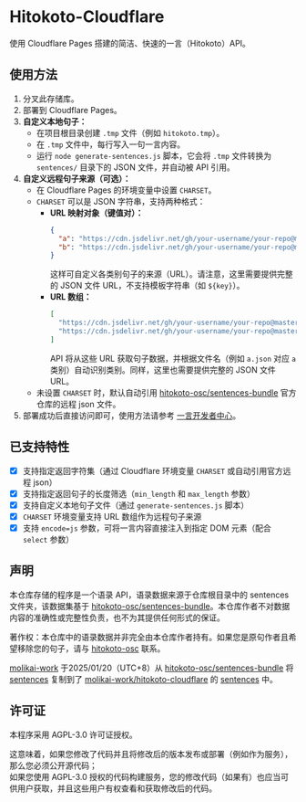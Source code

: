 # Hitokoto-Cloudflare
使用 Cloudflare Pages 搭建的简洁、快速的一言（Hitokoto）API。

## 使用方法
1. 分叉此存储库。
2. 部署到 Cloudflare Pages。
3. **自定义本地句子：**
   - 在项目根目录创建 `.tmp` 文件（例如 `hitokoto.tmp`）。
   - 在 `.tmp` 文件中，每行写入一句一言内容。
   - 运行 `node generate-sentences.js` 脚本，它会将 `.tmp` 文件转换为 `sentences/` 目录下的 JSON 文件，并自动被 API 引用。
4. **自定义远程句子来源（可选）：**
   - 在 Cloudflare Pages 的环境变量中设置 `CHARSET`。
   - `CHARSET` 可以是 JSON 字符串，支持两种格式：
     - **URL 映射对象（键值对）：**
       ```json
       {
         "a": "https://cdn.jsdelivr.net/gh/your-username/your-repo@master/sentences/a.json",
         "b": "https://cdn.jsdelivr.net/gh/your-username/your-repo@master/sentences/b.json"
       }
       ```
       这样可自定义各类别句子的来源（URL）。请注意，这里需要提供完整的 JSON 文件 URL，不支持模板字符串（如 `${key}`）。
     - **URL 数组：**
       ```json
       [
         "https://cdn.jsdelivr.net/gh/your-username/your-repo@master/sentences/a.json",
         "https://cdn.jsdelivr.net/gh/your-username/your-repo@master/sentences/b.json"
       ]
       ```
       API 将从这些 URL 获取句子数据，并根据文件名（例如 `a.json` 对应 `a` 类别）自动识别类别。同样，这里也需要提供完整的 JSON 文件 URL。
   - 未设置 `CHARSET` 时，默认自动引用 [hitokoto-osc/sentences-bundle](https://github.com/hitokoto-osc/sentences-bundle) 官方仓库的远程 json 文件。
5. 部署成功后直接访问即可，使用方法请参考 [一言开发者中心](https://developer.hitokoto.cn/sentence/)。

## 已支持特性
- [x] 支持指定返回字符集（通过 Cloudflare 环境变量 `CHARSET` 或自动引用官方远程 json）
- [x] 支持指定返回句子的长度筛选（`min_length` 和 `max_length` 参数）
- [x] 支持自定义本地句子文件（通过 `generate-sentences.js` 脚本）
- [x] `CHARSET` 环境变量支持 URL 数组作为远程句子来源
- [x] 支持 `encode=js` 参数，可将一言内容直接注入到指定 DOM 元素（配合 `select` 参数）

## 声明
本仓库存储的程序是一个语录 API，语录数据来源于仓库根目录中的 sentences 文件夹，该数据集基于 [hitokoto-osc/sentences-bundle](https://github.com/hitokoto-osc/sentences-bundle)。本仓库作者不对数据内容的准确性或完整性负责，也不为其提供任何形式的保证。

著作权：本仓库中的语录数据并非完全由本仓库作者持有。如果您是原句作者且希望移除您的句子，请与 [hitokoto-osc](https://github.com/hitokoto-osc) 联系。

[molikai-work](https://github.com/molikai-work) 于2025/01/20（UTC+8）从 [hitokoto-osc/sentences-bundle](https://github.com/hitokoto-osc/sentences-bundle) 将 [sentences](https://github.com/hitokoto-osc/sentences-bundle/tree/master/sentences) 复制到了 [molikai-work/hitokoto-cloudflare](https://github.com/molikai-work/hitokoto-cloudflare) 的 [sentences](https://github.com/molikai-work/hitokoto-cloudflare/tree/main/sentences) 中。

## 许可证
本程序采用 AGPL-3.0 许可证授权。

这意味着，如果您修改了代码并且将修改后的版本发布或部署（例如作为服务），那么您必须公开源代码；  
如果您使用 AGPL-3.0 授权的代码构建服务，您的修改代码（如果有）也应当可供用户获取，并且这些用户有权查看和获取修改后的代码。
